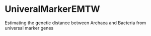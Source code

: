 # UniveralMarkerEMTW
Estimating the genetic distance between Archaea and Bacteria from universal marker genes
